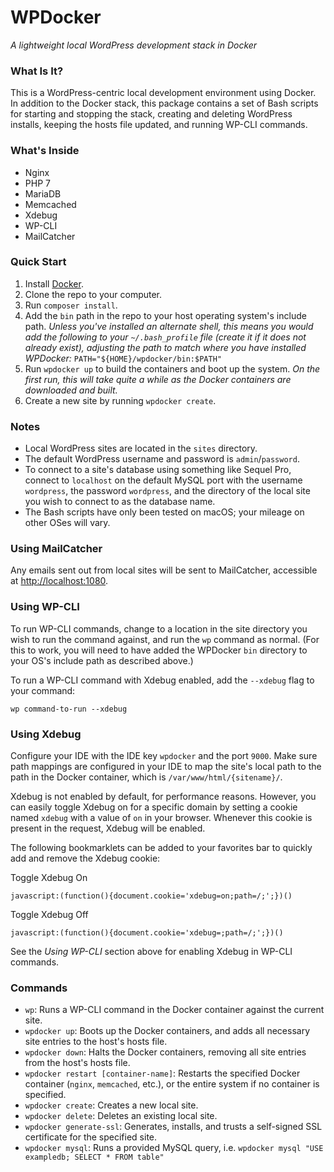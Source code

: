 # WPDocker
*A lightweight local WordPress development stack in Docker*

### What Is It?

This is a WordPress-centric local development environment using Docker. In addition to the Docker stack, this package contains a set of Bash scripts for starting and stopping the stack, creating and deleting WordPress installs, keeping the hosts file updated, and running WP-CLI commands.

### What's Inside

- Nginx
- PHP 7
- MariaDB
- Memcached
- Xdebug
- WP-CLI
- MailCatcher

### Quick Start

1. Install [Docker](https://www.docker.com/products/docker#/mac).
2. Clone the repo to your computer.
3. Run `composer install`.
4. Add the `bin` path in the repo to your host operating system's include path. *Unless you've installed an alternate shell, this means you would add the following to your `~/.bash_profile` file (create it if it does not already exist), adjusting the path to match where you have installed WPDocker:* `PATH="${HOME}/wpdocker/bin:$PATH"`
5. Run `wpdocker up` to build the containers and boot up the system. *On the first run, this will take quite a while as the Docker containers are downloaded and built.*
6. Create a new site by running `wpdocker create`.

### Notes

- Local WordPress sites are located in the `sites` directory.
- The default WordPress username and password is `admin`/`password`.
- To connect to a site's database using something like Sequel Pro, connect to `localhost` on the default MySQL port with the username `wordpress`, the password `wordpress`, and the directory of the local site you wish to connect to as the database name.
- The Bash scripts have only been tested on macOS; your mileage on other OSes will vary.

### Using MailCatcher

Any emails sent out from local sites will be sent to MailCatcher, accessible at [http://localhost:1080](http://localhost:1080).

### Using WP-CLI

To run WP-CLI commands, change to a location in the site directory you wish to run the command against, and run the `wp` command as normal. (For this to work, you will need to have added the WPDocker `bin` directory to your OS's include path as described above.)

To run a WP-CLI command with Xdebug enabled, add the `--xdebug` flag to your command:
```
wp command-to-run --xdebug
```

### Using Xdebug

Configure your IDE with the IDE key `wpdocker` and the port `9000`. Make sure path mappings are configured in your IDE to map the site's local path to the path in the Docker container, which is `/var/www/html/{sitename}/`.

Xdebug is not enabled by default, for performance reasons. However, you can easily toggle Xdebug on for a specific domain by setting a cookie named `xdebug` with a value of `on` in your browser. Whenever this cookie is present in the request, Xdebug will be enabled.

The following bookmarklets can be added to your favorites bar to quickly add and remove the Xdebug cookie:

Toggle Xdebug On
```
javascript:(function(){document.cookie='xdebug=on;path=/;';})()
```

Toggle Xdebug Off
```
javascript:(function(){document.cookie='xdebug=;path=/;';})()
```

See the *Using WP-CLI* section above for enabling Xdebug in WP-CLI commands.

### Commands

- `wp`: Runs a WP-CLI command in the Docker container against the current site.
- `wpdocker up`: Boots up the Docker containers, and adds all necessary site entries to the host's hosts file.
- `wpdocker down`: Halts the Docker containers, removing all site entries from the host's hosts file.
- `wpdocker restart [container-name]`: Restarts the specified Docker container (`nginx`, `memcached`, etc.), or the entire system if no container is specified.
- `wpdocker create`: Creates a new local site.
- `wpdocker delete`: Deletes an existing local site.
- `wpdocker generate-ssl`: Generates, installs, and trusts a self-signed SSL certificate for the specified site.
- `wpdocker mysql`: Runs a provided MySQL query, i.e. `wpdocker mysql "USE exampledb; SELECT * FROM table"`
